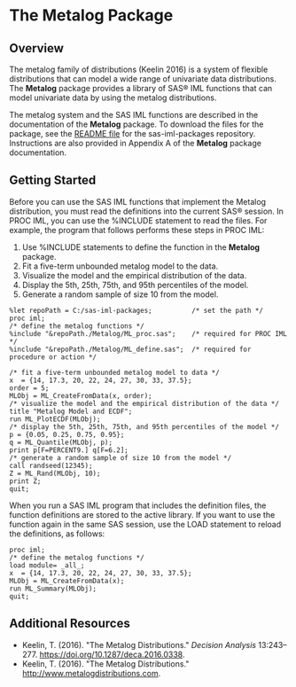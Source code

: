 # The Metalog Package

## Overview

The metalog family of distributions (Keelin 2016)
is a system of flexible distributions that can model a
wide range of univariate data distributions.  The **Metalog** package provides a library of SAS® IML functions that can model univariate data by using the metalog distributions.

The metalog system and the SAS IML functions are described in the documentation of the **Metalog** package.  To download the files for the package, see the [README file](../README.md) for the sas-iml-packages repository. Instructions are also provided in Appendix A of the **Metalog** package documentation. 


## Getting Started

Before you can use the SAS IML functions that implement the Metalog distribution, you must read the definitions into the current SAS® session. In PROC IML, you can use the %INCLUDE statement to read the files. For example, the program that follows performs these steps in PROC IML:

1. Use %INCLUDE statements to define the function in the **Metalog** package.
2. Fit a five-term unbounded metalog model to the data.
3. Visualize the model and the empirical distribution of the data.
4. Display the 5th, 25th, 75th, and 95th percentiles of the model.
5. Generate a random sample of size 10 from the model.

```sas
%let repoPath = C:/sas-iml-packages;          /* set the path */
proc iml;
/* define the metalog functions */
%include "&repoPath./Metalog/ML_proc.sas";    /* required for PROC IML */
%include "&repoPath./Metalog/ML_define.sas";  /* required for procedure or action */

/* fit a five-term unbounded metalog model to data */
x  = {14, 17.3, 20, 22, 24, 27, 30, 33, 37.5};
order = 5;
MLObj = ML_CreateFromData(x, order);
/* visualize the model and the empirical distribution of the data */
title "Metalog Model and ECDF";
run ML_PlotECDF(MLObj);
/* display the 5th, 25th, 75th, and 95th percentiles of the model */
p = {0.05, 0.25, 0.75, 0.95};
q = ML_Quantile(MLObj, p);
print p[F=PERCENT9.] q[F=6.2]; 
/* generate a random sample of size 10 from the model */
call randseed(12345);
Z = ML_Rand(MLObj, 10);
print Z;
quit;
```

When you run a SAS IML program that includes the definition files, the function definitions are stored to the active library. If you want to use the function again in the same SAS session, use the LOAD statement to reload the definitions, as follows:

```sas
proc iml;
/* define the metalog functions */
load module= _all_;
x  = {14, 17.3, 20, 22, 24, 27, 30, 33, 37.5};
MLObj = ML_CreateFromData(x);
run ML_Summary(MLObj);
quit;
```

## Additional Resources

- Keelin, T. (2016). "The Metalog Distributions." *Decision Analysis* 13:243–277. https://doi.org/10.1287/deca.2016.0338.
- Keelin, T. (2016). "The Metalog Distributions." http://www.metalogdistributions.com.

